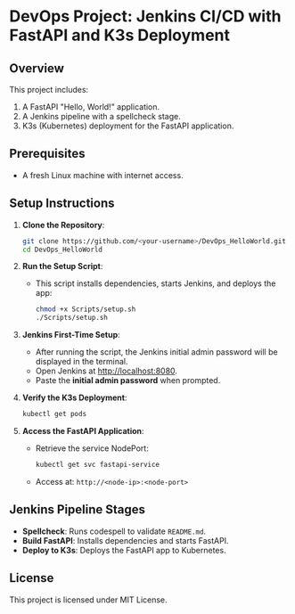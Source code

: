 
# DevOps Project: Jenkins CI/CD with FastAPI and K3s Deployment

## Overview
This project includes:
1. A FastAPI "Hello, World!" application.
2. A Jenkins pipeline with a spellcheck stage.
3. K3s (Kubernetes) deployment for the FastAPI application.

## Prerequisites
- A fresh Linux machine with internet access.

## Setup Instructions

1. **Clone the Repository**:
   ```bash
   git clone https://github.com/<your-username>/DevOps_HelloWorld.git
   cd DevOps_HelloWorld
   ```

2. **Run the Setup Script**:
   - This script installs dependencies, starts Jenkins, and deploys the app:
     ```bash
     chmod +x Scripts/setup.sh
     ./Scripts/setup.sh
     ```

3. **Jenkins First-Time Setup**:
   - After running the script, the Jenkins initial admin password will be displayed in the terminal.
   - Open Jenkins at [http://localhost:8080](http://localhost:8080).
   - Paste the **initial admin password** when prompted.

4. **Verify the K3s Deployment**:
   ```bash
   kubectl get pods
   ```

5. **Access the FastAPI Application**:
   - Retrieve the service NodePort:
     ```bash
     kubectl get svc fastapi-service
     ```
   - Access at: `http://<node-ip>:<node-port>`

## Jenkins Pipeline Stages
- **Spellcheck**: Runs codespell to validate `README.md`.
- **Build FastAPI**: Installs dependencies and starts FastAPI.
- **Deploy to K3s**: Deploys the FastAPI app to Kubernetes.

## License
This project is licensed under MIT License.
